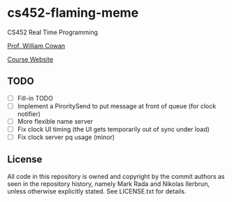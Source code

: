 # cs452-flaming-meme

CS452 Real Time Programming

[Prof. William Cowan](http://www.cgl.uwaterloo.ca/~wmcowan/)

[Course Website](http://www.cgl.uwaterloo.ca/~wmcowan/teaching/cs452/s14)

## TODO

- [ ] Fill-in TODO
- [ ] Implement a PiroritySend to put message at front of queue (for clock notifier)
- [ ] More flexible name server
- [ ] Fix clock UI timing (the UI gets temporarily out of sync under load)
- [ ] Fix clock server pq usage (minor)

## License

All code in this repository is owned and copyright by the commit authors as seen in the repository history, namely Mark Rada and Nikolas Ilerbrun, unless otherwise explicitly stated. See LICENSE.txt for details.
